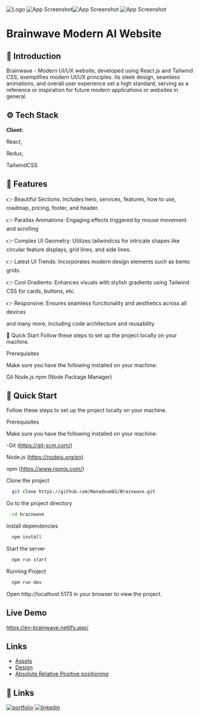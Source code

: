 
![Logo](https://camo.githubusercontent.com/dd221734ee0995cc134edc0064e622de6646f63c7fe2e13edcfac3cd499d6604/68747470733a2f2f692e6962622e636f2f4b716476386a312f496d6167652d66726f6d2e706e67) ![App Screenshot](https://camo.githubusercontent.com/97a07242e6f87f84ccc5970f552c2cc630de7b47029109fb306e7014024c8219/68747470733a2f2f696d672e736869656c64732e696f2f62616467652f2d566974652d626c61636b3f7374796c653d666f722d7468652d6261646765266c6f676f436f6c6f723d7768697465266c6f676f3d7669746526636f6c6f723d363436434646)![App Screenshot](https://camo.githubusercontent.com/04b550bbd4f85cc6ac53aaf7ec71164d33792da75e07d0d566a43aa74f7d7977/68747470733a2f2f696d672e736869656c64732e696f2f62616467652f2d52656163745f4a532d626c61636b3f7374796c653d666f722d7468652d6261646765266c6f676f436f6c6f723d7768697465266c6f676f3d726561637426636f6c6f723d363144414642) ![App Screenshot](https://camo.githubusercontent.com/93bafe03a143d759a2983be7cd132f70a6a186233ca455f08f3f198adb3d2381/68747470733a2f2f696d672e736869656c64732e696f2f62616467652f2d5461696c77696e645f4353532d626c61636b3f7374796c653d666f722d7468652d6261646765266c6f676f436f6c6f723d7768697465266c6f676f3d7461696c77696e6463737326636f6c6f723d303642364434)

#      Brainwave Modern AI Website









##  🤖 Introduction

Brainwave - Modern UI/UX website, developed using React.js and Tailwind CSS, exemplifies modern UI/UX principles. Its sleek design, seamless animations, and overall user experience set a high standard, serving as a reference or inspiration for future modern applications or websites in general.






## ⚙️ Tech Stack

**Client:** 

React, 

Redux, 

TailwindCSS




## 🔋 Features

👉 Beautiful Sections: Includes hero, services, features, how to use, roadmap, pricing, footer, and header.

👉 Parallax Animations: Engaging effects triggered by mouse movement and scrolling

👉 Complex UI Geometry: Utilizes tailwindcss for intricate shapes like circular feature displays, grid lines, and side lines.

👉 Latest UI Trends: Incorporates modern design elements such as bento grids.

👉 Cool Gradients: Enhances visuals with stylish gradients using Tailwind CSS for cards, buttons, etc.

👉 Responsive: Ensures seamless functionality and aesthetics across all devices

and many more, including code architecture and reusability

🤸 Quick Start
Follow these steps to set up the project locally on your machine.

Prerequisites

Make sure you have the following installed on your machine:

Git
Node.js
npm (Node Package Manager)





## 🤸 Quick Start

Follow these steps to set up the project locally on your machine.

Prerequisites

Make sure you have the following installed on your machine:

-Git (https://git-scm.com/)

Node.js (https://nodejs.org/en)

npm (https://www.npmjs.com/)


Clone the project

```bash
  git clone https://github.com/Nanadoum81/Brainwave.git
```

Go to the project directory

```bash
  cd brainwave
```

Install dependencies

```bash
  npm install
```

Start the server

```bash
  npm run start
```


Running Project

```bash
  npm run dev
```

Open http://localhost:5173 in your browser to view the project.

## Live Demo

https://en-brainwave.netlify.app/


## Links

 - [Assets](https://drive.google.com/file/d/1JKzwPl_hnpjIlNbwfjMagb4HosxnyXbf/view)
 - [Design](https://drive.google.com/file/d/15WJMOchujvaQ7Kg9e0nGeGR7G7JOeX1K/view)
 - [Absolute Relative Positive positioning](https://css-tricks.com/absolute-positioning-inside-relative-positioning/)


## 🔗 Links
[![portfolio](https://img.shields.io/badge/my_portfolio-000?style=for-the-badge&logo=ko-fi&logoColor=white)](https://katherineoelsner.com/)
[![linkedin](https://img.shields.io/badge/linkedin-0A66C2?style=for-the-badge&logo=linkedin&logoColor=white)](https://www.linkedin.com/)


